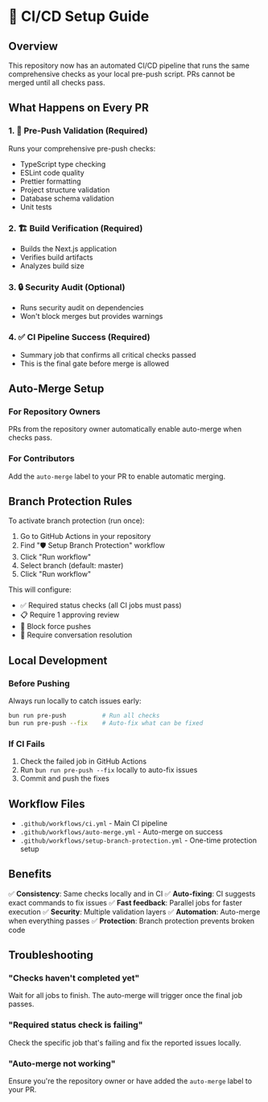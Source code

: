 # 🚀 CI/CD Setup Guide

## Overview

This repository now has an automated CI/CD pipeline that runs the same comprehensive checks as your local pre-push script. PRs cannot be merged until all checks pass.

## What Happens on Every PR

### 1. 🚀 Pre-Push Validation (Required)
Runs your comprehensive pre-push checks:
- TypeScript type checking
- ESLint code quality
- Prettier formatting
- Project structure validation
- Database schema validation
- Unit tests

### 2. 🏗️ Build Verification (Required)
- Builds the Next.js application
- Verifies build artifacts
- Analyzes build size

### 3. 🔒 Security Audit (Optional)
- Runs security audit on dependencies
- Won't block merges but provides warnings

### 4. ✅ CI Pipeline Success (Required)
- Summary job that confirms all critical checks passed
- This is the final gate before merge is allowed

## Auto-Merge Setup

### For Repository Owners
PRs from the repository owner automatically enable auto-merge when checks pass.

### For Contributors
Add the `auto-merge` label to your PR to enable automatic merging.

## Branch Protection Rules

To activate branch protection (run once):

1. Go to GitHub Actions in your repository
2. Find "🛡️ Setup Branch Protection" workflow
3. Click "Run workflow"
4. Select branch (default: master)
5. Click "Run workflow"

This will configure:
- ✅ Required status checks (all CI jobs must pass)
- 📋 Require 1 approving review
- 🚫 Block force pushes
- 💬 Require conversation resolution

## Local Development

### Before Pushing
Always run locally to catch issues early:
```bash
bun run pre-push          # Run all checks
bun run pre-push --fix    # Auto-fix what can be fixed
```

### If CI Fails
1. Check the failed job in GitHub Actions
2. Run `bun run pre-push --fix` locally to auto-fix issues
3. Commit and push the fixes

## Workflow Files

- `.github/workflows/ci.yml` - Main CI pipeline
- `.github/workflows/auto-merge.yml` - Auto-merge on success
- `.github/workflows/setup-branch-protection.yml` - One-time protection setup

## Benefits

✅ **Consistency**: Same checks locally and in CI
✅ **Auto-fixing**: CI suggests exact commands to fix issues
✅ **Fast feedback**: Parallel jobs for faster execution
✅ **Security**: Multiple validation layers
✅ **Automation**: Auto-merge when everything passes
✅ **Protection**: Branch protection prevents broken code

## Troubleshooting

### "Checks haven't completed yet"
Wait for all jobs to finish. The auto-merge will trigger once the final job passes.

### "Required status check is failing"
Check the specific job that's failing and fix the reported issues locally.

### "Auto-merge not working"
Ensure you're the repository owner or have added the `auto-merge` label to your PR.